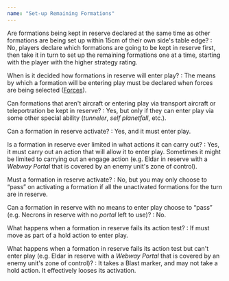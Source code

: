 ```yaml
---
name: "Set-up Remaining Formations"
---
```

Are formations being kept in reserve declared at the same time as other formations are being set up within 15cm of their own side's table edge?
: No, players declare which formations are going to be kept in reserve first, then take it in turn to set up the remaining formations one at a time, starting with the player with the higher strategy rating.

When is it decided how formations in reserve will enter play?
: The means by which a formation will be entering play must be declared when forces are being selected ([Forces](#forces-1)).

Can formations that aren't aircraft or entering play via transport aircraft or teleportration be kept in reserve?
: Yes, but only if they can enter play via some other special ability (_tunneler_, _self planetfall_, etc.).

Can a formation in reserve activate?
: Yes, and it must enter play.

Is a formation in reserve ever limited in what actions it can carry out?
: Yes, it must carry out an action that will allow it to enter play. Sometimes it might be limited to carrying out an engage action (e.g. Eldar in reserve with a _Webway Portal_ that is covered by an enemy unit's zone of control).

Must a formation in reserve activate?
: No, but you may only choose to <q>pass</q> on activating a formation if all the unactivated formations for the turn are in reserve.

Can a formation in reserve with no means to enter play choose to <q>pass</q> (e.g. Necrons in reserve with no _portal_ left to use)?
: No.

What happens when a formation in reserve fails its action test?
: If must move as part of a hold action to enter play.

What happens when a formation in reserve fails its action test but can't enter play (e.g. Eldar in reserve with a _Webway Portal_ that is covered by an enemy unit's zone of control)?
: It takes a Blast marker, and may not take a hold action. It effectively looses its activation.